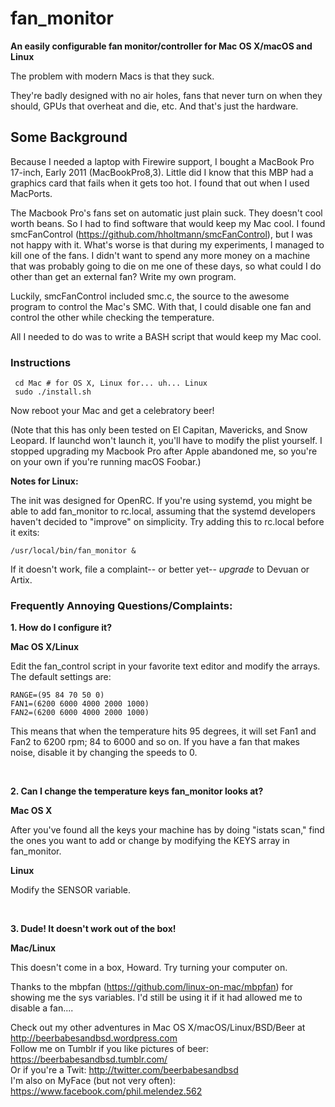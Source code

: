 # fan_monitor 

**An easily configurable fan monitor/controller for Mac OS X/macOS and Linux**

The problem with modern Macs is that they suck. 

They're badly designed with no air holes, fans that never turn on when they should, GPUs that overheat and die, etc. And that's just the hardware.

## Some Background

Because I needed a laptop with Firewire support, I bought a MacBook Pro 17-inch, Early 2011 (MacBookPro8,3). Little did I know that this MBP had a graphics card that fails when it gets too hot. I found that out when I used MacPorts.

The Macbook Pro's fans set on automatic just plain suck. They doesn't cool worth beans. So I had to find software that would keep my Mac cool. I found smcFanControl (https://github.com/hholtmann/smcFanControl), but I was not happy with it. What's worse is that during my experiments, I managed to kill one of the fans. I didn't want to spend any more money on a machine that was probably going to die on me one of these days, so what could I do other than get an external fan? Write my own program. 

Luckily, smcFanControl included smc.c, the source to the awesome program to control the Mac's SMC. With that, I could disable one fan and control the other while checking the temperature.

All I needed to do was to write a BASH script that would keep my Mac cool.

### Instructions

` cd Mac # for OS X, Linux for... uh... Linux` <br>
` sudo ./install.sh`

Now reboot your Mac and get a celebratory beer!

(Note that this has only been tested on El Capitan, Mavericks, and Snow Leopard. If launchd won't launch it, you'll have to modify the plist yourself. I stopped upgrading my Macbook Pro after Apple abandoned me, so you're on your own if you're running macOS Foobar.)

**Notes for Linux:**

The init was designed for OpenRC. If you're using systemd, you might be able to add fan_monitor to rc.local, assuming that the systemd developers haven't decided to "improve" on simplicity. Try adding this to rc.local before it exits:

`/usr/local/bin/fan_monitor &`

If it doesn't work, file a complaint-- or better yet-- _upgrade_ to Devuan or Artix.


### Frequently Annoying Questions/Complaints:

**1. How do I configure it?**

**Mac OS X/Linux**

Edit the fan_control script in your favorite text editor and modify the arrays. The default settings are:

`RANGE=(95 84 70 50 0)`<br>
`FAN1=(6200 6000 4000 2000 1000)`<br>
`FAN2=(6200 6000 4000 2000 1000)`<br>

This means that when the temperature hits 95 degrees, it will set Fan1 and Fan2 to 6200 rpm; 84 to 6000 and so on. If you have a fan that makes noise, disable it by changing the speeds to 0. 

<br>

**2. Can I change the temperature keys fan_monitor looks at?**

**Mac OS X**

After you've found all the keys your machine has by doing "istats scan," find the ones you want to add or change by modifying the KEYS array in fan_monitor. 

**Linux**

Modify the SENSOR variable. 

<br>

**3. Dude! It doesn't work out of the box!**

**Mac/Linux**

This doesn't come in a box, Howard. Try turning your computer on.


Thanks to the mbpfan (https://github.com/linux-on-mac/mbpfan) for showing me the sys variables. I'd still be using it if it had allowed me to disable a fan....

Check out my other adventures in Mac OS X/macOS/Linux/BSD/Beer at http://beerbabesandbsd.wordpress.com<br>
Follow me on Tumblr if you like pictures of beer: https://beerbabesandbsd.tumblr.com/<br>
Or if you're a Twit: http://twitter.com/beerbabesandbsd<br>
I'm also on MyFace (but not very often): https://www.facebook.com/phil.melendez.562<br>
